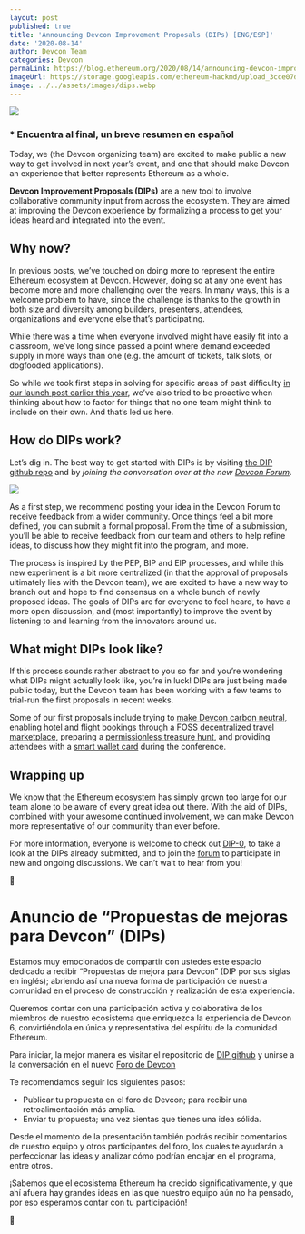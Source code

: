 ```yaml
---
layout: post
published: true
title: 'Announcing Devcon Improvement Proposals (DIPs) [ENG/ESP]'
date: '2020-08-14'
author: Devcon Team
categories: Devcon
permaLink: https://blog.ethereum.org/2020/08/14/announcing-devcon-improvement-proposals/
imageUrl: https://storage.googleapis.com/ethereum-hackmd/upload_3cce07d58a164be59f66c80f3bee57aa.png
image: ../../assets/images/dips.webp
---
```


![](https://storage.googleapis.com/ethereum-hackmd/upload_3cce07d58a164be59f66c80f3bee57aa.png)

### \* Encuentra al final, un breve resumen en español

Today, we (the Devcon organizing team) are excited to make public a new way to get involved in next year’s event, and one that should make Devcon an experience that better represents Ethereum as a whole.

**Devcon Improvement Proposals (DIPs)** are a new tool to involve collaborative community input from across the ecosystem. They are aimed at improving the Devcon experience by formalizing a process to get your ideas heard and integrated into the event.

## Why now?

In previous posts, we’ve touched on doing more to represent the entire Ethereum ecosystem at Devcon. However, doing so at any one event has become more and more challenging over the years. In many ways, this is a welcome problem to have, since the challenge is thanks to the growth in both size and diversity among builders, presenters, attendees, organizations and everyone else that’s participating.

While there was a time when everyone involved might have easily fit into a classroom, we’ve long since passed a point where demand exceeded supply in more ways than one (e.g. the amount of tickets, talk slots, or dogfooded applications).

So while we took first steps in solving for specific areas of past difficulty [in our launch post earlier this year](https://blog.ethereum.org/2020/03/02/devcon-whats-ahead/), we’ve also tried to be proactive when thinking about how to factor for things that no one team might think to include on their own. And that’s led us here.

## How do DIPs work?

Let’s dig in. The best way to get started with DIPs is by visiting [the DIP github repo](https://github.com/efdevcon/DIPs) and by _joining the conversation over at the new [Devcon Forum](https://forum.devcon.org/)_.

![](https://storage.googleapis.com/ethereum-hackmd/upload_f0ef8792876aa45c70462fd4b7271c05.png)

As a first step, we recommend posting your idea in the Devcon Forum to receive feedback from a wider community. Once things feel a bit more defined, you can submit a formal proposal. From the time of a submission, you’ll be able to receive feedback from our team and others to help refine ideas, to discuss how they might fit into the program, and more.

The process is inspired by the PEP, BIP and EIP processes, and while this new experiment is a bit more centralized (in that the approval of proposals ultimately lies with the Devcon team), we are excited to have a new way to branch out and hope to find consensus on a whole bunch of newly proposed ideas. The goals of DIPs are for everyone to feel heard, to have a more open discussion, and (most importantly) to improve the event by listening to and learning from the innovators around us.

## What might DIPs look like?

If this process sounds rather abstract to you so far and you’re wondering what DIPs might actually look like, you’re in luck! DIPs are just being made public today, but the Devcon team has been working with a few teams to trial-run the first proposals in recent weeks.

Some of our first proposals include trying to [make Devcon carbon neutral](https://github.com/efdevcon/DIPs/blob/master/DIPs/DIP-1.md), enabling [hotel and flight bookings through a FOSS decentralized travel marketplace](https://github.com/efdevcon/DIPs/pull/3), preparing a [permissionless treasure hunt](https://github.com/efdevcon/DIPs/blob/master/DIPs/DIP-4.md), and providing attendees with a [smart wallet card](https://github.com/efdevcon/DIPs/blob/master/DIPs/DIP-5.md) during the conference.

## Wrapping up

We know that the Ethereum ecosystem has simply grown too large for our team alone to be aware of every great idea out there. With the aid of DIPs, combined with your awesome continued involvement, we can make Devcon more representative of our community than ever before.

For more information, everyone is welcome to check out [DIP-0](https://github.com/efdevcon/DIPs/blob/master/DIPs/DIP-0.md), to take a look at the DIPs already submitted, and to join the [forum](https://forum.devcon.org/) to participate in new and ongoing discussions. We can’t wait to hear from you!

🦄

# Anuncio de “Propuestas de mejoras para Devcon” (DIPs)

Estamos muy emocionados de compartir con ustedes este espacio dedicado a recibir “Propuestas de mejora para Devcon” (DIP por sus siglas en inglés); abriendo así una nueva forma de participación de nuestra comunidad en el proceso de construcción y realización de esta experiencia.

Queremos contar con una participación activa y colaborativa de los miembros de nuestro ecosistema que enriquezca la experiencia de Devcon 6, convirtiéndola en única y representativa del espíritu de la comunidad Ethereum.

Para iniciar, la mejor manera es visitar el repositorio de [DIP github](https://github.com/efdevcon/DIPs) y unirse a la conversación en el nuevo [Foro de Devcon](https://forum.devcon.org/)

Te recomendamos seguir los siguientes pasos:

- Publicar tu propuesta en el foro de Devcon; para recibir una retroalimentación más amplia.
- Enviar tu propuesta; una vez sientas que tienes una idea sólida.

Desde el momento de la presentación también podrás recibir comentarios de nuestro equipo y otros participantes del foro, los cuales te ayudarán a perfeccionar las ideas y analizar cómo podrían encajar en el programa, entre otros.

¡Sabemos que el ecosistema Ethereum ha crecido significativamente, y que ahí afuera hay grandes ideas en las que nuestro equipo aún no ha pensado, por eso esperamos contar con tu participación!

🦄
